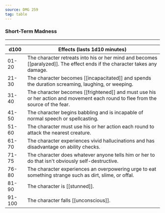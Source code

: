 ```yaml
---
source: DMG 259
tag: table
---
```


### Short-Term Madness
---
|d100|Effects (lasts 1d10 minutes)|
|----|------------|
|01-20|The character retreats into his or her mind and becomes [[paralyzed]]. The effect ends if the character takes any damage.|
|21-30|The character becomes [[incapacitated]] and spends the duration screaming, laughing, or weeping.|
|31-40|The character becomes [[frightened]] and must use his or her action and movement each round to flee from the source of the fear.|
|41-50|The character begins babbling and is incapable of normal speech or spellcasting.|
|51-60|The character must use his or her action each round to attack the nearest creature.|
|61-70|The character experiences vivid hallucinations and has disadvantage on ability checks.|
|71-75|The character does whatever anyone tells him or her to do that isn't obviously self-destructive.|
|76-80|The character experiences an overpowering urge to eat something strange such as dirt, slime, or offal.|
|81-90|The character is [[stunned]].|
|91-100|The character falls [[unconscious]].|
